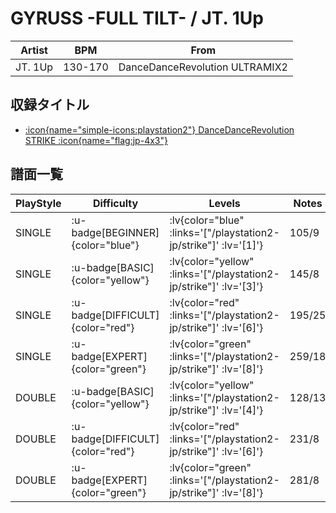 # GYRUSS -FULL TILT- / JT. 1Up

|Artist|BPM|From|
|------|---|----|
|JT. 1Up|130-170|DanceDanceRevolution ULTRAMIX2|

## 収録タイトル

- [ :icon{name="simple-icons:playstation2"} DanceDanceRevolution STRIKE :icon{name="flag:jp-4x3"} ](/playstation2-jp/strike)

## 譜面一覧

|PlayStyle|Difficulty|Levels|Notes|Movie|
|---------|----------|------|-----|-----|
|SINGLE| :u-badge[BEGINNER]{color="blue"} | :lv{color="blue" :links='["/playstation2-jp/strike"]' :lv='[1]'} |105/9||
|SINGLE| :u-badge[BASIC]{color="yellow"} | :lv{color="yellow" :links='["/playstation2-jp/strike"]' :lv='[3]'} |145/8||
|SINGLE| :u-badge[DIFFICULT]{color="red"} | :lv{color="red" :links='["/playstation2-jp/strike"]' :lv='[6]'} |195/25||
|SINGLE| :u-badge[EXPERT]{color="green"} | :lv{color="green" :links='["/playstation2-jp/strike"]' :lv='[8]'} |259/18||
|DOUBLE| :u-badge[BASIC]{color="yellow"} | :lv{color="yellow" :links='["/playstation2-jp/strike"]' :lv='[4]'} |128/13||
|DOUBLE| :u-badge[DIFFICULT]{color="red"} | :lv{color="red" :links='["/playstation2-jp/strike"]' :lv='[6]'} |231/8||
|DOUBLE| :u-badge[EXPERT]{color="green"} | :lv{color="green" :links='["/playstation2-jp/strike"]' :lv='[8]'} |281/8||

